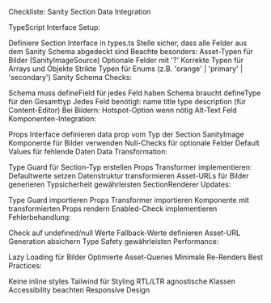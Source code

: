 Checkliste: Sanity Section Data Integration

TypeScript Interface Setup:

Definiere Section Interface in types.ts
Stelle sicher, dass alle Felder aus dem Sanity Schema abgedeckt sind
Beachte besonders:
Asset-Typen für Bilder (SanityImageSource)
Optionale Felder mit '?'
Korrekte Typen für Arrays und Objekte
Strikte Typen für Enums (z.B. 'orange' | 'primary' | 'secondary')
Sanity Schema Checks:

Schema muss defineField für jedes Feld haben
Schema braucht defineType für den Gesamttyp
Jedes Feld benötigt:
name
title
type
description (für Content-Editor)
Bei Bildern:
Hotspot-Option wenn nötig
Alt-Text Feld
Komponenten-Integration:

Props Interface definieren
data prop vom Typ der Section
SanityImage Komponente für Bilder verwenden
Null-Checks für optionale Felder
Default Values für fehlende Daten
Data Transformation:

Type Guard für Section-Typ erstellen
Props Transformer implementieren:
Defaultwerte setzen
Datenstruktur transformieren
Asset-URLs für Bilder generieren
Typsicherheit gewährleisten
SectionRenderer Updates:

Type Guard importieren
Props Transformer importieren
Komponente mit transformierten Props rendern
Enabled-Check implementieren
Fehlerbehandlung:

Check auf undefined/null Werte
Fallback-Werte definieren
Asset-URL Generation absichern
Type Safety gewährleisten
Performance:

Lazy Loading für Bilder
Optimierte Asset-Queries
Minimale Re-Renders
Best Practices:

Keine inline styles
Tailwind für Styling
RTL/LTR agnostische Klassen
Accessibility beachten
Responsive Design